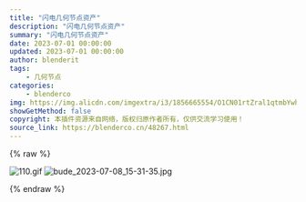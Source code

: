 ```yaml
---
title: "闪电几何节点资产"
description: "闪电几何节点资产"
summary: "闪电几何节点资产"
date: 2023-07-01 00:00:00
updated: 2023-07-01 00:00:00
author: blenderit
tags: 
    - 几何节点
categories:
    - blenderco
img: https://img.alicdn.com/imgextra/i3/1856665554/O1CN01rtZral1qtmbYwhOF0_!!1856665554.gif
showGetMethod: false
copyright: 本插件资源来自网络，版权归原作者所有，仅供交流学习使用！
source_link: https://blenderco.cn/48267.html
---
```


{% raw %}
<p><img src="https://img.alicdn.com/imgextra/i3/1856665554/O1CN01rtZral1qtmbYwhOF0_!!1856665554.gif" alt="110.gif"> <img src="https://img.alicdn.com/imgextra/i2/1856665554/O1CN01COVOGM1qtmbjyNDI7_!!1856665554.jpg" alt="bude_2023-07-08_15-31-35.jpg"></p>
<div style="display: none">blenderco</div>
{% endraw %}